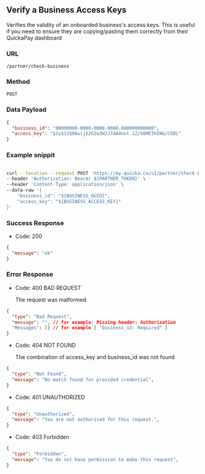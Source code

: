 
## Verify a Business Access Keys

Verifies the validity of an onboarded business's access keys.
This is useful if you need to ensure they are copying/pasting them correctly from
their QuickaPay dashboard

### URL

  `/partner/check-business`

### Method

  `POST`

### Data Payload

```json
{
  "business_id": "00000000-0000-0000-0000-000000000000",
  "access_key": "$2y$12$0AuijE2G2w3H2J74A4nnt.1Z/SOMETHING/COOL"
}
```

### Example snippit

```bash

curl --location --request POST 'https://my.quicka.co/v1/partner/check-business' \
--header 'Authorization: Bearer ${PARTNER_TOKEN}' \
--header 'Content-Type: application/json' \
--data-raw '{
    "business_id": "${BUSINESS_UUID}",
    "access_key": "${BUSINESS_ACCESS_KEY}"
}'


```

### Success Response

  * Code: 200

```json
{
  "message": "ok"
}
```

### Error Response

  *  Code: 400 BAD REQUEST

     The request was malformed


```json
{
  "type": "Bad Request",
  "message": "", // for example: Missing header: Authorization
  "Messages": [] // for example [ "business_id: Required" ]
}
```


  *  Code: 404 NOT FOUND

     The combination of access_key and business_id was not found

```json
{
  "type": "Not Found",
  "message": "No match found for provided credential",
}
```

  * Code: 401 UNAUTHORIZED

```json
{
  "type": "Unauthorized",
  "message": "You are not authorised for this request.",
}
```


  * Code: 403 Forbidden


```json
{
  "type": "Forbidden",
  "message": "You do not have permission to make this request",
}
```

